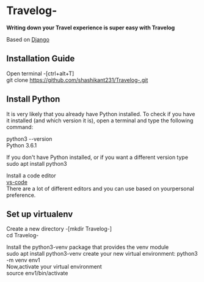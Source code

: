 # Travelog- 
**Writing down your Travel experience is super easy with Travelog**


Based on
[Django](https://docs.djangoproject.com/en/3.1/)

## Installation Guide

Open terminal -[ctrl+alt+T]  <br />
git clone https://github.com/shashikant231/Travelog-.git

## Install Python
It is very likely that you already have Python installed. To check if you have it installed (and which version it is), open a terminal and type the following command:

python3 --version\
Python 3.6.1

 If you don't have Python installed, or if you want a different version type\
 sudo apt install python3
 
 Install a code editor\
 [vs-code](https://code.visualstudio.com/) \
 There are a lot of different editors and you can use based on yourpersonal preference. 
 
 ## Set up virtualenv
 Create a new directory -[mkdir Travelog-]\
 cd Travelog-
 
 Install the python3-venv package that provides the venv module\
 sudo apt install python3-venv
 create your new virtual environment:
 python3 -m venv env1 \
 Now,activate your virtual environment\
 source env1/bin/activate


 


